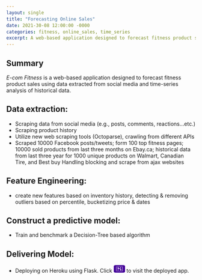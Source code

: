 ```yaml
---
layout: single
title: "Forecasting Online Sales"
date: 2021-30-08 12:00:00 -0000
categories: fitness, online_sales, time_series  
excerpt: A web-based application designed to forecast fitness product sales using data extracted from social media and time-series analysis of historical data. 
---
```


## Summary
<em>E-com Fitness</em> is a web-based application designed to forecast fitness product sales using data extracted from social media and time-series analysis of historical data.


## Data extraction:       
- Scraping data from social media (e.g., posts, comments, reactions…etc.)
- Scraping product history
- Utilize new web scraping tools (Octoparse), crawling from different APIs
- Scraped 10000 Facebook posts/tweets; form 100 top fitness pages; 10000 sold products from last three months on Ebay.ca; historical data from last three year 
for 1000 unique products on Walmart, Canadian Tire, and Best buy
Handling blocking and scrape from ajax websites


## Feature Engineering:
- create new features based on inventory history, detecting & removing outliers based on percentile, bucketizing price & dates    

## Construct a predictive model:
- Train and benchmark a Decision-Tree based algorithm  

## Delivering Model:
- Deploying on Heroku using Flask. Click <a href="https://ecomfit.herokuapp.com"><img  src="/assets/images/heroku.svg" width="30" height="20"></a> to visit the deployed app.

